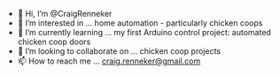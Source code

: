 - 👋 Hi, I’m @CraigRenneker
- 👀 I’m interested in ... home automation - particularly chicken coops
- 🌱 I’m currently learning ... my first Arduino control project: automated chicken coop doors
- 💞️ I’m looking to collaborate on ... chicken coop projects
- 📫 How to reach me ... craig.renneker@gmail.com

<!---
CraigRenneker/CraigRenneker is a ✨ special ✨ repository because its `README.md` (this file) appears on your GitHub profile.
You can click the Preview link to take a look at your changes.
--->
